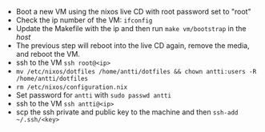 * Boot a new VM using the nixos live CD with root password set to "root"
* Check the ip number of the VM: `ifconfig`
* Update the Makefile with the ip and then run `make vm/bootstrap` in the _host_
* The previous step will reboot into the live CD again, remove the media, and reboot the VM.
* ssh to the VM `ssh root@<ip>`
* `mv /etc/nixos/dotfiles /home/antti/dotfiles && chown antti:users -R /home/antti/dotfiles`
* `rm /etc/nixos/configuration.nix`
* Set password for `antti` with `sudo passwd antti`
* ssh to the VM `ssh antti@<ip>`
* scp the ssh private and public key to the machine and then `ssh-add ~/.ssh/<key>`
